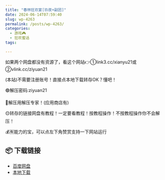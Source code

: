 ```yaml
---
title: "春林狂欢宴[玖夜+副团]"
date: 2024-06-14T07:59:40
slug: wp-4263
permalink: /posts/wp-4263/
categories:
  - 游戏🎮
  - 狂欢蜜话
tags:

---
```


如果两个网盘都没有资源了，看这个网站👉①link3.cc/xianyu21或②vlink.cc/ziyuan21

(本站)不需要注册账号！直接点本地下载转存OK？懂吧！

🟢解压密码:ziyuan21

🔵解压用解压专家！(应用商店有)

🟡转存的链接网盘有教程！一定要看教程！按教程操作！不按教程操作你不会解压！

💰🈶能力的宝，可以点左下角赞赏支持一下网站运行

## 📦 下载链接
- [百度网盘](https://blziyuan21.com/pay-download/4263?key=7c02314892&down_id=0)
- [本地下载](https://blziyuan21.com/pay-download/4263?key=7c02314892&down_id=1)

